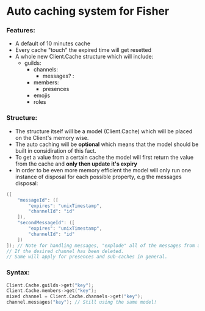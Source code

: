 # Auto caching system for Fisher
### Features:
- A default of 10 minutes cache
- Every cache "touch" the expired time will get resetted
- A whole new Client.Cache structure which will include:
	- guilds:
		- channels:
			- messages? :
		- members:
			- presences
		- emojis
		- roles
### Structure:
- The structure itself will be a model (Client.Cache) which will be placed on the Client's memory wise.
- The auto caching will be **optional** which means that the model should be built in considiration of this fact.
- To get a value from a certain cache the model will first return the value from the cache and **only then update it's expiry**
- In order to be even more memory efficient the model will only run one instance of disposal for each possible property, e.g the messages disposal:
```c
([
	"messageId": ([
		"expires": "unixTimestamp",
		"channelId": "id"
	]),
	"secondMessageId": ([
		"expires": "unixTimestamp",
		"channelId": "id"
	])
]); // Note for handling messages, "explode" all of the messages from a certain channelId
// If the desired channel has been deleted.
// Same will apply for presences and sub-caches in general.
```
### Syntax:
```c
Client.Cache.guilds->get("key");
Client.Cache.members->get("key");
mixed channel = Client.Cache.channels->get("key");
channel.messages("key"); // Still using the same model!
```
